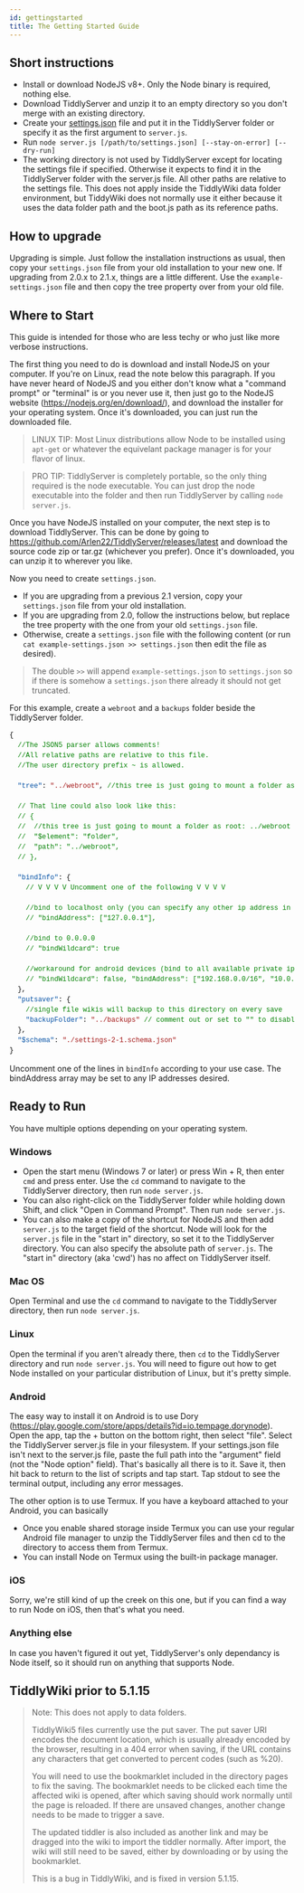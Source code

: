```yaml
---
id: gettingstarted
title: The Getting Started Guide
---
```


## Short instructions

 - Install or download NodeJS v8+. Only the Node binary is required, nothing else. 
 - Download TiddlyServer and unzip it to an empty directory so you don't merge with an existing directory.
 - Create your [settings.json](settingsjson) file and put it in the TiddlyServer folder or specify it as the first argument to `server.js`. 
 - Run `node server.js [/path/to/settings.json] [--stay-on-error] [--dry-run]`
 - The working directory is not used by TiddlyServer except for locating the settings file if specified. Otherwise it expects to find it in the TiddlyServer folder with the server.js file. All other paths are relative to the settings file. This does not apply inside the TiddlyWiki data folder environment, but TiddyWiki does not normally use it either because it uses the data folder path and the boot.js path as its reference paths. 

## How to upgrade

Upgrading is simple. Just follow the installation instructions as usual, then copy your `settings.json` file from your old installation to your new one. If upgrading from 2.0.x to 2.1.x, things are a little different. Use the `example-settings.json` file and then copy the tree property over from your old file. 

## Where to Start

This guide is intended for those who are less techy or who just like more verbose instructions. 

The first thing you need to do is download and install NodeJS on your computer. If you're on Linux, read the note below this paragraph. If you have never heard of NodeJS and you either don't know what a "command prompt" or "terminal" is or you never use it, then just go to the NodeJS website (https://nodejs.org/en/download/), and download the installer for your operating system. Once it's downloaded, you can just run the downloaded file. 

> LINUX TIP: Most Linux distributions allow Node to be installed using `apt-get` or whatever the equivelant package manager is for your flavor of linux. 

> PRO TIP: TiddlyServer is completely portable, so the only thing required is the node executable. You can just drop the node executable into the folder and then run TiddlyServer by calling `node server.js`.

Once you have NodeJS installed on your computer, the next step is to download TiddlyServer. This can be done by going to https://github.com/Arlen22/TiddlyServer/releases/latest and download the source code zip or tar.gz (whichever you prefer). Once it's downloaded, you can unzip it to wherever you like. 

Now you need to create `settings.json`.

- If you are upgrading from a previous 2.1 version, copy your `settings.json` file from your old installation. 
- If you are upgrading from 2.0, follow the instructions below, but replace the tree property with the one from your old `settings.json` file. 
- Otherwise, create a `settings.json` file with the following content (or run `cat example-settings.json >> settings.json` then edit the file as desired). 
> The double `>>` will append `example-settings.json` to `settings.json` so if there is somehow a `settings.json` there already it should not get truncated. 


For this example, create a `webroot` and a `backups` folder beside the TiddlyServer folder. 

<div style="color: rgb(0, 0, 0); font-family: Menlo, Monaco, &quot;Courier New&quot;, monospace; font-size: 12px; line-height: 18px; white-space: pre; overflow: scroll hidden;"><div>{</div><div>&nbsp;&nbsp;<span style="color: rgb(0, 128, 0);">//The JSON5 parser allows comments!</span></div><div>&nbsp;&nbsp;<span style="color: rgb(0, 128, 0);">//All relative paths are relative to this file.</span></div><div>&nbsp;&nbsp;<span style="color: rgb(0, 128, 0);">//The user directory prefix ~ is allowed.</span></div><br><div>&nbsp;&nbsp;<span style="color: rgb(4, 81, 165);">"tree"</span>: <span style="color: rgb(163, 21, 21);">"../webroot"</span>, <span style="color: rgb(0, 128, 0);">//this tree is just going to mount a folder as root: ../webroot</span></div><br><div>&nbsp;&nbsp;<span style="color: rgb(0, 128, 0);">// That line could also look like this:</span></div><div>&nbsp;&nbsp;<span style="color: rgb(0, 128, 0);">// { </span></div><div>&nbsp;&nbsp;<span style="color: rgb(0, 128, 0);">// &nbsp;//this tree is just going to mount a folder as root: ../webroot</span></div><div>&nbsp;&nbsp;<span style="color: rgb(0, 128, 0);">// &nbsp;"$element": "folder",</span></div><div>&nbsp;&nbsp;<span style="color: rgb(0, 128, 0);">// &nbsp;"path": "../webroot",</span></div><div>&nbsp;&nbsp;<span style="color: rgb(0, 128, 0);">// },</span></div><br><div>&nbsp;&nbsp;<span style="color: rgb(4, 81, 165);">"bindInfo"</span>: {</div><div>&nbsp;&nbsp;&nbsp;&nbsp;<span style="color: rgb(0, 128, 0);">// V V V V Uncomment one of the following V V V V </span></div><br><div>&nbsp;&nbsp;&nbsp;&nbsp;<span style="color: rgb(0, 128, 0);">//bind to localhost only (you can specify any other ip address in this array, and it will bind to all available addresses)</span></div><div>&nbsp;&nbsp;&nbsp;&nbsp;<span style="color: rgb(0, 128, 0);">// "bindAddress": ["127.0.0.1"],</span></div><br><div>&nbsp;&nbsp;&nbsp;&nbsp;<span style="color: rgb(0, 128, 0);">//bind to 0.0.0.0</span></div><div>&nbsp;&nbsp;&nbsp;&nbsp;<span style="color: rgb(0, 128, 0);">// "bindWildcard": true</span></div><br><div>&nbsp;&nbsp;&nbsp;&nbsp;<span style="color: rgb(0, 128, 0);">//workaround for android devices (bind to all available private ip addresses on startup)</span></div><div>&nbsp;&nbsp;&nbsp;&nbsp;<span style="color: rgb(0, 128, 0);">// "bindWildcard": false, "bindAddress": ["192.168.0.0/16", "10.0.0.0/8", "172.31.0.0/16"], "filterBindAddress": true,</span></div><div>&nbsp;&nbsp;},</div><div>&nbsp;&nbsp;<span style="color: rgb(4, 81, 165);">"putsaver"</span>: {</div><div>&nbsp;&nbsp;&nbsp;&nbsp;<span style="color: rgb(0, 128, 0);">//single file wikis will backup to this directory on every save</span></div><div>&nbsp;&nbsp;&nbsp;&nbsp;<span style="color: rgb(4, 81, 165);">"backupFolder"</span>: <span style="color: rgb(163, 21, 21);">"../backups"</span> <span style="color: rgb(0, 128, 0);">// comment out or set to "" to disable backups</span></div><div>&nbsp;&nbsp;},</div><div>&nbsp;&nbsp;<span style="color: rgb(4, 81, 165);">"$schema"</span>: <span style="color: rgb(163, 21, 21);">"./settings-2-1.schema.json"</span></div><div>}</div></div>

Uncomment one of the lines in `bindInfo` according to your use case. The bindAddress array may be set to any IP addresses desired.

## Ready to Run

You have multiple options depending on your operating system.

### Windows

 - Open the start menu (Windows 7 or later) or press Win + R, then enter `cmd` and press enter. Use the `cd` command to navigate to the TiddlyServer directory, then run `node server.js`. 
 - You can also right-click on the TiddlyServer folder while holding down Shift, and click "Open in Command Prompt". Then run `node server.js`.
 - You can also make a copy of the shortcut for NodeJS and then add `server.js` to the target field of the shortcut. Node will look for the `server.js` file in the "start in" directory, so set it to the TiddlyServer directory. You can also specify the absolute path of `server.js`. The "start in" directory (aka 'cwd') has no affect on TiddlyServer itself.

### Mac OS

Open Terminal and use the `cd` command to navigate to the TiddlyServer directory, then run `node server.js`. 

### Linux

Open the terminal if you aren't already there, then `cd` to the TiddlyServer directory and run `node server.js`. You will need to figure out how to get Node installed on your particular distribution of Linux, but it's pretty simple.

### Android

The easy way to install it on Android is to use Dory (https://play.google.com/store/apps/details?id=io.tempage.dorynode). Open the app, tap the + button on the bottom right, then select "file". Select the TiddlyServer server.js file in your filesystem. If your settings.json file isn't next to the server.js file, paste the full path into the "argument" field (not the "Node option" field). That's basically all there is to it. Save it, then hit back to return to the list of scripts and tap start. Tap stdout to see the terminal output, including any error messages.

The other option is to use Termux. If you have a keyboard attached to your Android, you can basically 
 - Once you enable shared storage inside Termux you can use your regular Android file manager to unzip the TiddlyServer files and then cd to the directory to access them from Termux. 
 - You can install Node on Termux using the built-in package manager. 

### iOS

Sorry, we're still kind of up the creek on this one, but if you can find a way to run Node on iOS, then that's what you need. 

### Anything else

In case you haven't figured it out yet, TiddlyServer's only dependancy is Node itself, so it should run on anything that supports Node. 

## TiddlyWiki prior to 5.1.15

> Note: This does not apply to data folders. 
>
> TiddlyWiki5 files currently use the put saver. The put saver URI encodes the document location, which is usually already encoded by the browser, resulting in a 404 error when saving, if the URL contains any characters that get converted to percent codes (such as %20). 
>
> You will need to use the bookmarklet included in the directory pages to fix the saving. The bookmarklet needs to be clicked each time the affected wiki is opened, after which saving should work normally until the page is reloaded. If there are unsaved changes, another change needs to be made to trigger a save.
>
> The updated tiddler is also included as another link and may be dragged into the wiki to import the tiddler normally. After import, the wiki will still need to be saved, either by downloading or by using the bookmarklet.
>
> This is a bug in TiddlyWiki, and is fixed in version 5.1.15. 
